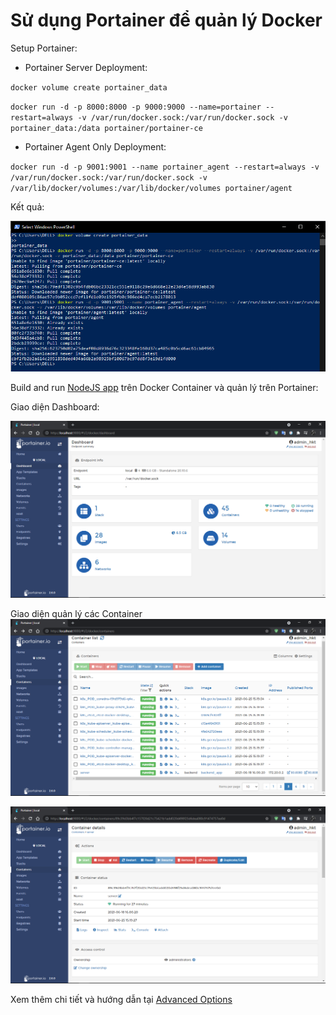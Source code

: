 # Sử dụng Portainer để quản lý Docker
Setup Portainer:

- Portainer Server Deployment:

`docker volume create portainer_data`

`docker run -d -p 8000:8000 -p 9000:9000 --name=portainer --restart=always -v /var/run/docker.sock:/var/run/docker.sock -v portainer_data:/data portainer/portainer-ce`

- Portainer Agent Only Deployment:

`docker run -d -p 9001:9001 --name portainer_agent --restart=always -v /var/run/docker.sock:/var/run/docker.sock -v /var/lib/docker/volumes:/var/lib/docker/volumes portainer/agent`

Kết quả:

![](images/1.png)


Build and run [NodeJS app](https://github.com/smoothkt4951/KT-Ecommerce/tree/main/backend) trên Docker Container và quản lý trên Portainer:

Giao diện Dashboard:

![](images/2.png)

Giao diện quản lý các Container
![](images/33.png)

![](images/3.png)

Xem thêm chi tiết và hướng dẫn tại [Advanced Options](https://documentation.portainer.io/v2.0/deploy/ceinstalldocker/)



